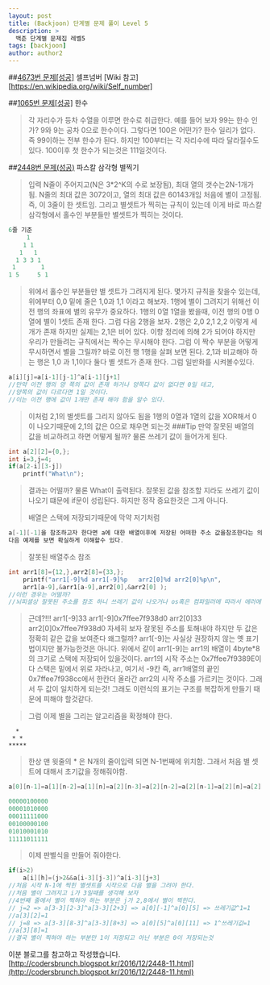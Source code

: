 ```yaml
---
layout: post
title: (Backjoon) 단계별 문제 풀이 Level 5
description: >
  백준 단계별 문제집 레벨5
tags: [backjoon]
author: author2
---
```


##[4673번 문제[성공]](https://github.com/ehdwn1991/Codex/blob/master/backjoon/Level_5/4673.c)
셀프넘버
[Wiki 참고][https://en.wikipedia.org/wiki/Self_number] 



##[1065번 문제[성공]](https://github.com/ehdwn1991/Codex/blob/master/backjoon/Level_5/1065.c)
한수

> 각 자리수가 등차 수열을 이루면 한수로 취급한다.
> 예를 들어 보자 99는 한수 인가? 9와 9는 공차 0으로 한수이다.
> 그렇다면 100은 어떤가? 한수 일리가 없다. 즉 99이하는 전부 한수가 된다.
> 하지만 100부터는 각 자리수에 따라 달라질수도 있다.
> 100이후 첫 한수가 되는것은 111일것이다.



##[2448번 문제(성공)](https://github.com/ehdwn1991/Codex/blob/master/backjoon/Level_5/2448.c)
파스칼 삼각형 별찍기
>입력 N줄이 주어지고(N은 3*2^K의 수로 보장됨), 최대 열의 갯수는2N-1개가 됨.
>N줄의 최대 값은 3072이고, 열의 최대 값은 60143개임
>처음에 별이 고정됨. 즉, 이 3줄이  한 셋트임.
>그리고 별셋트가 찍히는 규칙이 있는데 이게 바로 파스칼 삼각형에서 홀수인 부분들만 별셋트가 찍히는 것이다.
```c
6줄 기준
     1     
    1 1    
   1   1   
  1 3 3 1  
 1       1 
1 5     5 1
```
>위에서 홀수인 부분들만 별 셋트가 그려지게 된다. 몇가지 규칙을 찾을수 있는데, 위에부터 0,0 밑에 줄은 
>1,0과 1,1 이라고 해보자. 1행에 별이 그려지기 위해선 이전 행의 좌표에 별의 유무가 중요하다.
>1행의 0열 1열을 봤을때, 이전 행의 0행 0열에 별이 1셋트 존재 한다.
>그럼 다음 2행을 보자.
>2행은 2,0 2,1 2,2 이렇게 세개가 존재 하지만 실제는 2,1은 비어 있다. 이항 정리에 의해 2가 되어야 하지만
>우리가 만들려는 규칙에서는 짝수는 무시해야 한다. 그럼 이 짝수 부분을 어떻게 무시하면서 별을 그릴까?
>바로 이전 행 1행을 살펴 보면 된다. 2,1과 비교해야 하는 행은 1,0 과 1,1이다 둘다 별 셋트가 존재 한다.
>그럼 일반화를 시켜볼수있다.
```c
a[i][j]=a[i-1][j-1]^a[i-1][j+1]
//만약 이전 행의 양 쪽의 값이 존재 하거나 양쪽다 값이 없다면 0일 테고,
//양쪽의 값이 다르다면 1일 것이다.
//이는 이전 행에 값이 1개만 존재 해야 함을 알수 있다.
```
>이처럼 2,1의 별셋트를 그리지 않아도 됨을 1행의 0열과 1열의 값을 XOR해서 0이 나오기때문에
>2,1의 값은 0으로 채우면 되는것
###Tip
	만약 잘못된 배열의 값을 비교하려고 하면 어떻게 될까?
	물론 쓰레기 값이 들어가게 된다.
```c
int a[2][2]={0,};
int i=3,j=4;
if(a[2-i][3-j])
	printf("What\n");
```
>결과는 어떨까? 물론 What이 출력된다. 잘못된 값을 참조할 지라도 쓰레기 값이 나오기 떄문에 if문이 성립된다. 하지만 정작 중요한것은 그게 아니다.
>
>배열은 스택에 저장되기때문에 막약 저기처럼
```c
a[-1][-1]을 참조하고자 한다면 a에 대한 배열이후에 저장된 어떠한 주소 값을참조한다는 의미다.
다음 예제를 보면 확실하게 이해할수 있다.
```
>잘못된 배열주소 참조
```c
int arr1[8]={12,},arr2[8]={33,};
	printf("arr1[-9]%d arr1[-9]%p   arr2[0]%d arr2[0]%p\n",
	arr1[a-9],&arr1[a-9],arr2[0],&arr2[0] );
//이런 경우는 어떨까?
//뇌피셜상 잘못된 주소를 참조 하니 쓰레기 값이 나오거나 os혹은 컴파일러에 따라서 에러에 관한 값과 주소를 출력해줄것 같다. 아니면 아예 Segmentfault를 토해낼 꺼다.

```
>근데?!!!
>arr1[-9]33 arr1[-9]0x7ffee7f938d0   arr2[0]33 arr2[0]0x7ffee7f938d0
>자세히 보자 잘못된 주소를 토해내야 하지만 두 값은 정확히 같은 값을 보여준다
>왜그럴까?
>arr1[-9]는 사실상 권장하지 않는 옛 표기법이지만 불가능한것은 아니다.
>위에서 같이 arr1[-9]는 arr1의 배열이 4byte*8의 크기로 스택에 저장되어 있을것이다. 
>arr1의 시작 주소는 0x7ffee7f9389E이다 스택은 밑에서 위로 자라나고, 여기서 -9칸 즉, arr1배열의 끝인
>0x7ffee7f938cc에서 한칸더 올라간 arr2의 시작 주소를 가르키는 것이다. 그래서 두 값이 일치하게 되는것!
>그래도 이런식의 표기는 구조를 복잡하게 만들기 때문에 피해야 할것같다.

>그럼 이제 별을 그리는 알고리즘을 확정해야 한다.
```shell
  *
 * * 
*****
```
>한상 맨 윗줄의 * 은 N개의 줄이입력 되면 N-1번째에 위치함.
>그래서 처음 별 셋트에 대해서 초기값을 정해줘야함.
```c
a[0][n-1]=a[1][n-2]=a[1][n]=a[2][n-3]=a[2][n-2]=a[2][n-1]=a[2][n]=a[2][n+1]=1

00000100000
00001010000
00011111000
00100000100
01010001010
11111011111
```
>이제 판별식을 만들어 줘야한다.
```c
if(i>2)
	a[i][h]=(j>2&&a[i-3][j-3])^a[i-3][j+3]
//처음 시작 N-1에 찍힌 별셋트를 시작으로 다음 별을 그려야 한다.
//처음 별이 그려지고 i가 3일때를 생각해 보자
//4번째 줄에서 별이 찍혀야 하는 부분은 j가 2,8에서 별이 찍힌다.
// j=2 => a[3-3][2-3]^a[3-3][2+3] => a[0][-1]^a[0][5] => 쓰레기값^1=1
//a[3][2]=1
// j=8 => a[3-3][8-3]^a[3-3][8+3] => a[0][5]^a[0][11] => 1^쓰레기값=1
//a[3][8]=1
//결국 별이 찍혀야 하는 부분만 1이 저장되고 아닌 부분은 0이 저장되는것
```
이분 블로그를 참고하고 작성했습니다.
[http://codersbrunch.blogspot.kr/2016/12/2448-11.html](http://codersbrunch.blogspot.kr/2016/12/2448-11.html)